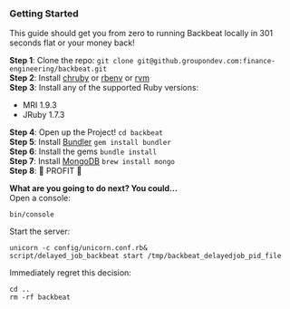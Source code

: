 ### Getting Started
This guide should get you from zero to running Backbeat locally in 301 seconds flat or your money back!

__Step 1__: Clone the repo: ```git clone
git@github.groupondev.com:finance-engineering/backbeat.git```  
__Step 2__: Install [chruby](https://github.com/postmodern/chruby#install)
or [rbenv](https://github.com/sstephenson/rbenv/#installation) or
[rvm](https://rvm.io/rvm/install/)  
__Step 3__: Install any of the supported Ruby versions:
 - MRI 1.9.3
 - JRuby 1.7.3

__Step 4__: Open up the Project! `cd backbeat`  
__Step 5__: Install [Bundler](http://gembundler.com/) `gem install bundler`  
__Step 6__: Install the gems `bundle install`  
__Step 7__: Install [MongoDB](http://www.mongodb.org/) `brew install mongo`  
__Step 8__: :money_with_wings:  PROFIT :money_with_wings:   					

__What are you going to do next? You could...__  
Open a console:  
```
bin/console
```
Start the server:  
```
unicorn -c config/unicorn.conf.rb&  
script/delayed_job_backbeat start /tmp/backbeat_delayedjob_pid_file
```
Immediately regret this decision:
```
cd ..
rm -rf backbeat
```
